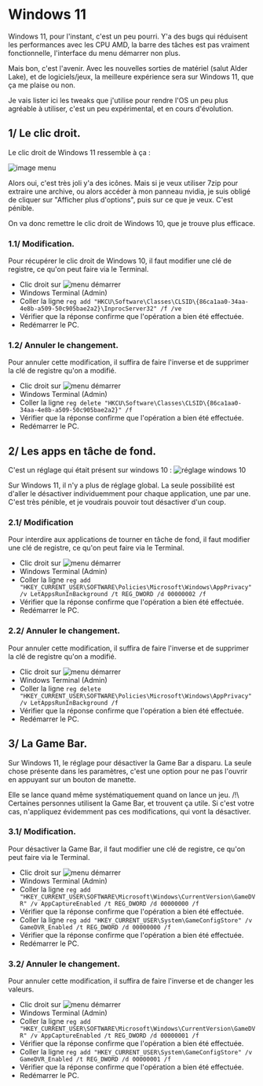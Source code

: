 # Windows 11

Windows 11, pour l'instant, c'est un peu pourri. Y'a des bugs qui réduisent les performances avec les CPU AMD, la barre des tâches est pas vraiment fonctionnelle, l'interface du menu démarrer non plus.

Mais bon, c'est l'avenir. Avec les nouvelles sorties de matériel (salut Alder Lake), et de logiciels/jeux, la meilleure expérience sera sur Windows 11, que ça me plaise ou non.

Je vais lister ici les tweaks que j'utilise pour rendre l'OS un peu plus agréable à utiliser, c'est un peu expérimental, et en cours d'évolution.


## 1/ Le clic droit.

Le clic droit de Windows 11 ressemble à ça : 

![image menu](https://i.imgur.com/l6MxFzI.png)

Alors oui, c'est très joli y'a des icônes. Mais si je veux utiliser 7zip pour extraire une archive, ou alors accéder à mon panneau nvidia, je suis obligé de cliquer sur "Afficher plus d'options", puis sur ce que je veux. C'est pénible.

On va donc remettre le clic droit de Windows 10, que je trouve plus efficace.

### 1.1/ Modification.

Pour récupérer le clic droit de Windows 10, il faut modifier une clé de registre, ce qu'on peut faire via le Terminal.
- Clic droit sur ![menu démarrer](https://i.imgur.com/QfAQiaL.png)
- Windows Terminal (Admin)
- Coller la ligne ```reg add "HKCU\Software\Classes\CLSID\{86ca1aa0-34aa-4e8b-a509-50c905bae2a2}\InprocServer32" /f /ve```
- Vérifier que la réponse confirme que l'opération a bien été effectuée.
- Redémarrer le PC.

### 1.2/ Annuler le changement.

Pour annuler cette modification, il suffira de faire l'inverse et de supprimer la clé de registre qu'on a modifié.
- Clic droit sur ![menu démarrer](https://i.imgur.com/QfAQiaL.png)
- Windows Terminal (Admin)
- Coller la ligne ```reg delete "HKCU\Software\Classes\CLSID\{86ca1aa0-34aa-4e8b-a509-50c905bae2a2}" /f```
- Vérifier que la réponse confirme que l'opération a bien été effectuée.
- Redémarrer le PC.

## 2/ Les apps en tâche de fond.

C'est un réglage qui était présent sur windows 10 :
![réglage windows 10](https://docs.microsoft.com/en-us/windows/application-management/images/backgroundapps-setting.png)

Sur Windows 11, il n'y a plus de réglage global. La seule possibilité est d'aller le désactiver individuemment pour chaque application, une par une. C'est très pénible, et je voudrais pouvoir tout désactiver d'un coup.

### 2.1/ Modification

Pour interdire aux applications de tourner en tâche de fond, il faut modifier une clé de registre, ce qu'on peut faire via le Terminal.
- Clic droit sur ![menu démarrer](https://i.imgur.com/QfAQiaL.png)
- Windows Terminal (Admin)
- Coller la ligne ```reg add "HKEY_CURRENT_USER\SOFTWARE\Policies\Microsoft\Windows\AppPrivacy" /v LetAppsRunInBackground /t REG_DWORD /d 00000002 /f```
- Vérifier que la réponse confirme que l'opération a bien été effectuée.
- Redémarrer le PC.

### 2.2/ Annuler le changement.

Pour annuler cette modification, il suffira de faire l'inverse et de supprimer la clé de registre qu'on a modifié.
- Clic droit sur ![menu démarrer](https://i.imgur.com/QfAQiaL.png)
- Windows Terminal (Admin)
- Coller la ligne ```reg delete "HKEY_CURRENT_USER\SOFTWARE\Policies\Microsoft\Windows\AppPrivacy" /v LetAppsRunInBackground /f```
- Vérifier que la réponse confirme que l'opération a bien été effectuée.
- Redémarrer le PC.

## 3/ La Game Bar.
Sur Windows 11, le réglage pour désactiver la Game Bar a disparu. La seule chose présente dans les paramètres, c'est une option pour ne pas l'ouvrir en appuyant sur un bouton de manette.

Elle se lance quand même systématiquement quand on lance un jeu. 
/!\ Certaines personnes utilisent la Game Bar, et trouvent ça utile. Si c'est votre cas, n'appliquez évidemment pas ces modifications, qui vont la désactiver.

### 3.1/ Modification.

Pour désactiver la Game Bar, il faut modifier une clé de registre, ce qu'on peut faire via le Terminal.
- Clic droit sur ![menu démarrer](https://i.imgur.com/QfAQiaL.png)
- Windows Terminal (Admin)
- Coller la ligne ```reg add "HKEY_CURRENT_USER\SOFTWARE\Microsoft\Windows\CurrentVersion\GameDVR" /v AppCaptureEnabled /t REG_DWORD /d 00000000 /f```
- Vérifier que la réponse confirme que l'opération a bien été effectuée.
- Coller la ligne ```reg add "HKEY_CURRENT_USER\System\GameConfigStore" /v GameDVR_Enabled /t REG_DWORD /d 00000000 /f```
- Vérifier que la réponse confirme que l'opération a bien été effectuée.
- Redémarrer le PC.

### 3.2/ Annuler le changement.

Pour annuler cette modification, il suffira de faire l'inverse et de changer les valeurs.
- Clic droit sur ![menu démarrer](https://i.imgur.com/QfAQiaL.png)
- Windows Terminal (Admin)
- Coller la ligne ```reg add "HKEY_CURRENT_USER\SOFTWARE\Microsoft\Windows\CurrentVersion\GameDVR" /v AppCaptureEnabled /t REG_DWORD /d 00000001 /f```
- Vérifier que la réponse confirme que l'opération a bien été effectuée.
- Coller la ligne ```reg add "HKEY_CURRENT_USER\System\GameConfigStore" /v GameDVR_Enabled /t REG_DWORD /d 00000001 /f```
- Vérifier que la réponse confirme que l'opération a bien été effectuée.
- Redémarrer le PC.
